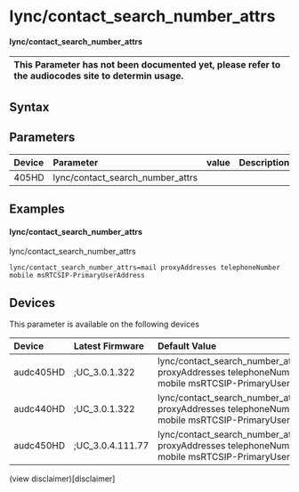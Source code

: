 ﻿---
description: lync/contact_search_number_attrs
search: false
---

# lync/contact_search_number_attrs

#### lync/contact_search_number_attrs


| This Parameter has not been documented yet, please refer to the audiocodes site to determin usage.  | 
| :--- |

## Syntax

## Parameters
|Device|Parameter|value|Description|
|:---|:---|:---|:---|
| 405HD | lync/contact_search_number_attrs |  |  |

## Examples
#### lync/contact_search_number_attrs

lync/contact_search_number_attrs

```
lync/contact_search_number_attrs=mail proxyAddresses telephoneNumber mobile msRTCSIP-PrimaryUserAddress
```

## Devices
This parameter is available on the following devices

| Device | Latest Firmware | Default Value |
|:---|:---|:---|
| audc405HD | ;UC_3.0.1.322 | lync/contact_search_number_attrs=mail proxyAddresses telephoneNumber mobile msRTCSIP-PrimaryUserAddress 
| audc440HD | ;UC_3.0.1.322 | lync/contact_search_number_attrs=mail proxyAddresses telephoneNumber mobile msRTCSIP-PrimaryUserAddress 
| audc450HD | ;UC_3.0.4.111.77 | lync/contact_search_number_attrs=mail proxyAddresses telephoneNumber mobile msRTCSIP-PrimaryUserAddress 

(view disclaimer)[disclaimer]

